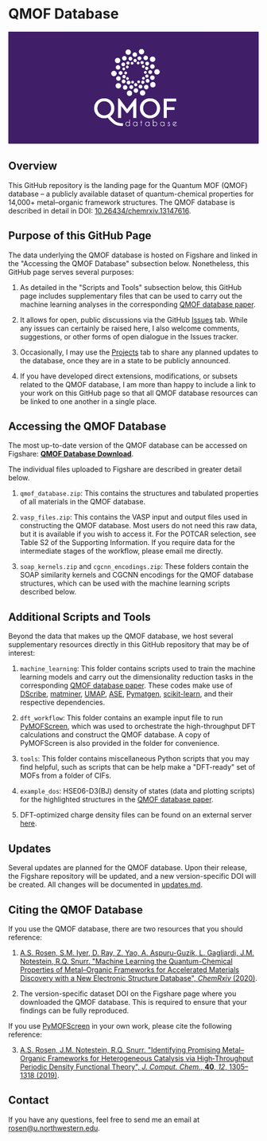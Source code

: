 # QMOF Database

<img src=logo.png>

## Overview
This GitHub repository is the landing page for the Quantum MOF (QMOF) database – a publicly available dataset of quantum-chemical properties for 14,000+ metal–organic framework structures. The QMOF database is described in detail in DOI: [10.26434/chemrxiv.13147616](https://doi.org/10.26434/chemrxiv.13147616).

## Purpose of this GitHub Page
The data underlying the QMOF database is hosted on Figshare and linked in the "Accessing the QMOF Database" subsection below. Nonetheless, this GitHub page serves several purposes:

1. As detailed in the "Scripts and Tools" subsection below, this GitHub page includes supplementary files that can be used to carry out the machine learning analyses in the corresponding [QMOF database paper](https://doi.org/10.26434/chemrxiv.13147616).

2. It allows for open, public discussions via the GitHub [Issues](https://github.com/arosen93/QMOF/issues) tab. While any issues can certainly be raised here, I also welcome comments, suggestions, or other forms of open dialogue in the Issues tracker.

3. Occasionally, I may use the [Projects](https://github.com/arosen93/QMOF/projects) tab to share any planned updates to the database, once they are in a state to be publicly announced.

4. If you have developed direct extensions, modifications, or subsets related to the QMOF database, I am more than happy to include a link to your work on this GitHub page so that all QMOF database resources can be linked to one another in a single place.

## Accessing the QMOF Database
The most up-to-date version of the QMOF database can be accessed on Figshare: [**QMOF Database Download**](https://doi.org/10.6084/m9.figshare.13147324).

The individual files uploaded to Figshare are described in greater detail below.

1. `qmof_database.zip`: This contains the structures and tabulated properties of all materials in the QMOF database.

2. `vasp_files.zip`: This contains the VASP input and output files used in constructing the QMOF database. Most users do not need this raw data, but it is available if you wish to access it. For the POTCAR selection, see Table S2 of the Supporting Information. If you require data for the intermediate stages of the workflow, please email me directly.

3. `soap_kernels.zip` and `cgcnn_encodings.zip`: These folders contain the SOAP similarity kernels and CGCNN encodings for the QMOF database structures, which can be used with the machine learning scripts described below.

## Additional Scripts and Tools
Beyond the data that makes up the QMOF database, we host several supplementary resources directly in this GitHub repository that may be of interest:

1. `machine_learning`: This folder contains scripts used to train the machine learning models and carry out the dimensionality reduction tasks in the corresponding [QMOF database paper](https://doi.org/10.26434/chemrxiv.13147616). These codes make use of [DScribe](https://github.com/SINGROUP/dscribe), [matminer](https://github.com/hackingmaterials/matminer), [UMAP](https://github.com/lmcinnes/umap), [ASE](https://gitlab.com/ase/ase), [Pymatgen](https://pymatgen.org/), [scikit-learn](https://github.com/scikit-learn/scikit-learn), and their respective dependencies.

2. `dft_workflow`: This folder contains an example input file to run [PyMOFScreen](https://github.com/arosen93/mof_screen), which was used to orchestrate the high-throughput DFT calculations and construct the QMOF database. A copy of PyMOFScreen is also provided in the folder for convenience.

3. `tools`: This folder contains miscellaneous Python scripts that you may find helpful, such as scripts that can be help make a "DFT-ready" set of MOFs from a folder of CIFs.

4. `example_dos`: HSE06-D3(BJ) density of states (data and plotting scripts) for the highlighted structures in the [QMOF database paper](https://doi.org/10.26434/chemrxiv.13147616).

5. DFT-optimized charge density files can be found on an external server [here](https://northwestern.box.com/s/q1waxl737nhsbk0lsq7qgkqwrua7i2ay).

## Updates
Several updates are planned for the QMOF database. Upon their release, the Figshare repository will be updated, and a new version-specific DOI will be created. All changes will be documented in [updates.md](updates.md).

## Citing the QMOF Database
If you use the QMOF database, there are two resources that you should reference:

1. [A.S. Rosen, S.M. Iyer, D. Ray, Z. Yao, A. Aspuru-Guzik, L. Gagliardi, J.M. Notestein, R.Q. Snurr. "Machine Learning the Quantum-Chemical Properties of Metal–Organic Frameworks for Accelerated Materials Discovery with a New Electronic Structure Database", *ChemRxiv* (2020)](https://doi.org/10.26434/chemrxiv.13147616).

2. The version-specific dataset DOI on the Figshare page where you downloaded the QMOF database. This is required to ensure that your findings can be fully reproduced.

If you use [PyMOFScreen](https://github.com/arosen93/mof_screen) in your own work, please cite the following reference:

3. [A.S. Rosen, J.M. Notestein, R.Q. Snurr. "Identifying Promising Metal–Organic Frameworks for Heterogeneous Catalysis via High‐Throughput Periodic Density Functional Theory", *J. Comput. Chem.*, **40**, *12*, 1305–1318 (2019)](https://onlinelibrary.wiley.com/doi/abs/10.1002/jcc.25787).

## Contact
If you have any questions, feel free to send me an email at rosen@u.northwestern.edu.
